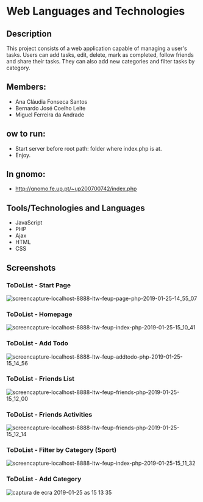 # Web Languages and Technologies

## Description

This project consists of a web application capable of managing a user's tasks. Users can add tasks, edit, delete, mark as completed, follow friends and share their tasks. They can also add new categories and filter tasks by category.

## Members:

* Ana Cláudia Fonseca Santos
* Bernardo José Coelho Leite
* Miguel Ferreira da Andrade

## ow to run:
* Start server before root path: folder where index.php is at.
* Enjoy.

## In gnomo:
* http://gnomo.fe.up.pt/~up200700742/index.php
	
## Tools/Technologies and Languages

* JavaScript
* PHP
* Ajax
* HTML
* CSS
	
## Screenshots

### ToDoList - Start Page

![screencapture-localhost-8888-ltw-feup-page-php-2019-01-25-14_55_07](https://user-images.githubusercontent.com/22004638/51754371-0b761180-20b4-11e9-9dde-736c019f33c5.png)

### ToDoList - Homepage

![screencapture-localhost-8888-ltw-feup-index-php-2019-01-25-15_10_41](https://user-images.githubusercontent.com/22004638/51754369-0b761180-20b4-11e9-90e1-81755baa2181.png)

### ToDoList - Add Todo

![screencapture-localhost-8888-ltw-feup-addtodo-php-2019-01-25-15_14_56](https://user-images.githubusercontent.com/22004638/51754365-0add7b00-20b4-11e9-894e-4b91c3236df8.png)

### ToDoList - Friends List

![screencapture-localhost-8888-ltw-feup-friends-php-2019-01-25-15_12_00](https://user-images.githubusercontent.com/22004638/51754367-0add7b00-20b4-11e9-9e06-37572f3dd780.png)

### ToDoList - Friends Activities

![screencapture-localhost-8888-ltw-feup-friends-php-2019-01-25-15_12_14](https://user-images.githubusercontent.com/22004638/51754366-0add7b00-20b4-11e9-8590-c9d127278958.png)

### ToDoList - Filter by Category (Sport)

![screencapture-localhost-8888-ltw-feup-index-php-2019-01-25-15_11_32](https://user-images.githubusercontent.com/22004638/51754368-0add7b00-20b4-11e9-8e4f-dae2131915cb.png)

### ToDoList - Add Category

![captura de ecra 2019-01-25 as 15 13 35](https://user-images.githubusercontent.com/22004638/51754379-1630a680-20b4-11e9-8115-c851c2e3c165.png)

